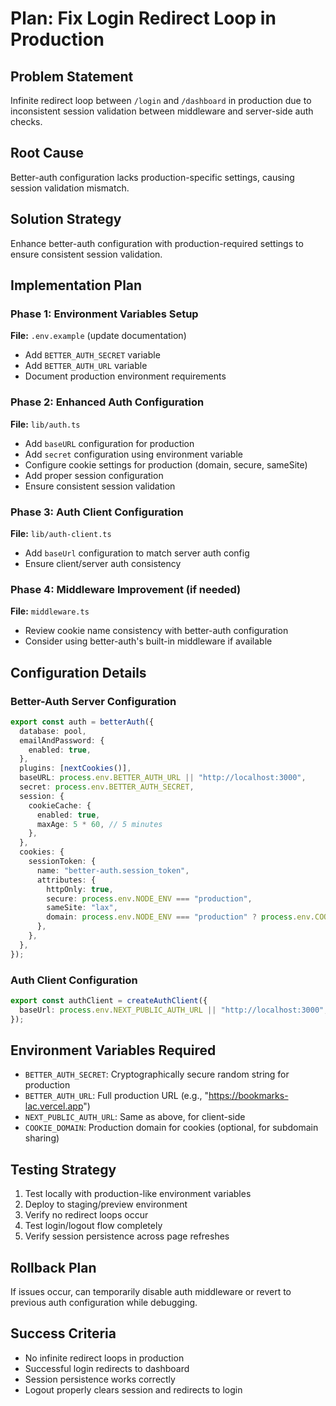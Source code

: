 # Plan: Fix Login Redirect Loop in Production

## Problem Statement
Infinite redirect loop between `/login` and `/dashboard` in production due to inconsistent session validation between middleware and server-side auth checks.

## Root Cause
Better-auth configuration lacks production-specific settings, causing session validation mismatch.

## Solution Strategy
Enhance better-auth configuration with production-required settings to ensure consistent session validation.

## Implementation Plan

### Phase 1: Environment Variables Setup
**File:** `.env.example` (update documentation)
- Add `BETTER_AUTH_SECRET` variable
- Add `BETTER_AUTH_URL` variable
- Document production environment requirements

### Phase 2: Enhanced Auth Configuration
**File:** `lib/auth.ts`
- Add `baseURL` configuration for production
- Add `secret` configuration using environment variable
- Configure cookie settings for production (domain, secure, sameSite)
- Add proper session configuration
- Ensure consistent session validation

### Phase 3: Auth Client Configuration
**File:** `lib/auth-client.ts`
- Add `baseUrl` configuration to match server auth config
- Ensure client/server auth consistency

### Phase 4: Middleware Improvement (if needed)
**File:** `middleware.ts`
- Review cookie name consistency with better-auth configuration
- Consider using better-auth's built-in middleware if available

## Configuration Details

### Better-Auth Server Configuration
```typescript
export const auth = betterAuth({
  database: pool,
  emailAndPassword: {
    enabled: true,
  },
  plugins: [nextCookies()],
  baseURL: process.env.BETTER_AUTH_URL || "http://localhost:3000",
  secret: process.env.BETTER_AUTH_SECRET,
  session: {
    cookieCache: {
      enabled: true,
      maxAge: 5 * 60, // 5 minutes
    },
  },
  cookies: {
    sessionToken: {
      name: "better-auth.session_token",
      attributes: {
        httpOnly: true,
        secure: process.env.NODE_ENV === "production",
        sameSite: "lax",
        domain: process.env.NODE_ENV === "production" ? process.env.COOKIE_DOMAIN : undefined,
      },
    },
  },
});
```

### Auth Client Configuration
```typescript
export const authClient = createAuthClient({
  baseUrl: process.env.NEXT_PUBLIC_AUTH_URL || "http://localhost:3000",
});
```

## Environment Variables Required
- `BETTER_AUTH_SECRET`: Cryptographically secure random string for production
- `BETTER_AUTH_URL`: Full production URL (e.g., "https://bookmarks-lac.vercel.app")
- `NEXT_PUBLIC_AUTH_URL`: Same as above, for client-side
- `COOKIE_DOMAIN`: Production domain for cookies (optional, for subdomain sharing)

## Testing Strategy
1. Test locally with production-like environment variables
2. Deploy to staging/preview environment
3. Verify no redirect loops occur
4. Test login/logout flow completely
5. Verify session persistence across page refreshes

## Rollback Plan
If issues occur, can temporarily disable auth middleware or revert to previous auth configuration while debugging.

## Success Criteria
- No infinite redirect loops in production
- Successful login redirects to dashboard
- Session persistence works correctly
- Logout properly clears session and redirects to login
